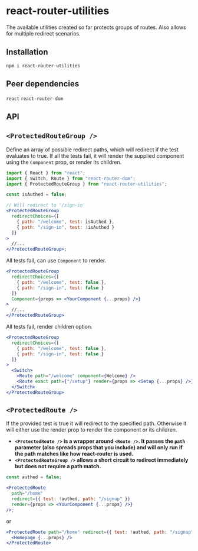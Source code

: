 # react-router-utilities

The available utilities created so far protects groups of routes. Also allows for multiple redirect scenarios.

## Installation

`npm i react-router-utilities`

## Peer dependencies

`react`
`react-router-dom`

## API

## `<ProtectedRouteGroup />`

Define an array of possible redirect paths, which will redirect if the test evaluates to true. If all the tests fail, it will render the supplied component using the `Component` prop, or render its children.

```jsx
import { React } from "react";
import { Switch, Route } from "react-router-dom";
import { ProtectedRouteGroup } from "react-router-utilities";

const isAuthed = false;

// Will redirect to '/sign-in'
<ProtectedRouteGroup
  redirectChoices={[
    { path: "/welcome", test: isAuthed },
    { path: "/sign-in", test: !isAuthed }
  ]}
>
  //...
</ProtectedRouteGroup>;
```

All tests fail, can use `Component` to render.

```jsx
<ProtectedRouteGroup
  redirectChoices={[
    { path: "/welcome", test: false },
    { path: "/sign-in", test: false }
  ]}
  Component={props => <YourComponent {...props} />}
>
  //...
</ProtectedRouteGroup>
```

All tests fail, render children option.

```jsx
<ProtectedRouteGroup
  redirectChoices={[
    { path: "/welcome", test: false },
    { path: "/sign-in", test: false }
  ]}
>
  <Switch>
    <Route path="/welcome" component={Welcome} />
    <Route exact path={"/setup"} render={props => <Setup {...props} />} />
  </Switch>
</ProtectedRouteGroup>
```

## `<ProtectedRoute />`

If the provided test is true it will redirect to the specified path.
Otherwise it will either use the render prop to render the component or its children.

- **`<ProtectedRoute />` is a wrapper around `<Route />`. It passes the `path` parameter (also spreads props that you include) and will only run if the path matches like how react-router is used.**
- **`<ProtectedRouteGroup />` allows a short circuit to redirect immediately but does not require a path match.**

```jsx
const authed = false;

<ProtectedRoute
  path="/home"
  redirect={{ test: !authed, path: "/signup" }}
  render={props => <YourComponent {...props} />}
/>;
```

or

```jsx
<ProtectedRoute path="/home" redirect={{ test: !authed, path: "/signup" }}>
  <Homepage {...props} />
</ProtectedRoute>
```
